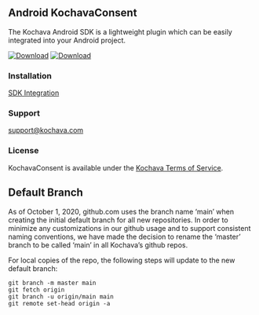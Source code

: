 ## Android KochavaConsent
The Kochava Android SDK is a lightweight plugin which can be easily integrated into your Android project.

[![Download](https://img.shields.io/github/v/release/Kochava/Android-KochavaConsent-Releases?include_prereleases&sort=semver)](https://github.com/Kochava/Android-KochavaConsent-Releases/releases)
[![Download](https://img.shields.io/maven-central/v/com.kochava.consent/consent)](https://search.maven.org/artifact/com.kochava.consent/consent)

### Installation
[SDK Integration](https://support.kochava.com/sdk-integration/consent-sdk-using-the-sdk/)

### Support
support@kochava.com

### License
KochavaConsent is available under the [Kochava Terms of Service](https://www.kochava.com/terms-of-service/).

## Default Branch

As of October 1, 2020, github.com uses the branch name ‘main’ when creating the initial default branch for all new repositories.  In order to minimize any customizations in our github usage and to support consistent naming conventions, we have made the decision to rename the ‘master’ branch to be called ‘main’ in all Kochava’s github repos.

For local copies of the repo, the following steps will update to the new default branch:

```
git branch -m master main
git fetch origin
git branch -u origin/main main
git remote set-head origin -a
```

